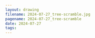 ```yaml
---
layout: drawing
filename: 2024-07-27_tree-scramble.jpg
pagename: 2024-07-27_tree-scramble
date: 2024-07-27
tags:
---
```

